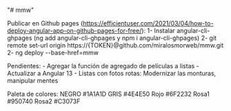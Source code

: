 "# mmw" 

Publicar en Github pages (https://efficientuser.com/2021/03/04/how-to-deploy-angular-app-on-github-pages-for-free/):
    1- Instalar angular-cli-ghpages (ng add angular-cli-ghpages y npm i angular-cli-ghpages)
    2- git remote set-url origin https://{TOKEN}@github.com/miralosmorweb/mmw.git
    2- ng deploy --base-href=mmw

Pendientes:
    - Agregar la función de agregado de películas a listas
    - Actualizar a Angular 13 
    - Listas con fotos rotas: Modernizar las monturas, manipular mentes

Paleta de colores: 
NEGRO #1A1A1D
GRIS  #4E4E50
Rojo  #6F2232
Rosa1 #950740
Rosa2 #C3073F
